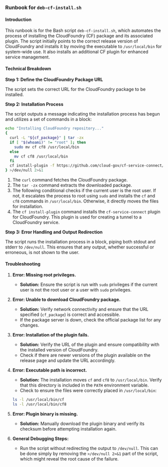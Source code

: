 ### Runbook for `deb-cf-install.sh`

#### Introduction

This runbook is for the Bash script `deb-cf-install.sh`, which automates the process of installing the CloudFoundry (CF) package and its associated plugin. The script initially points to the correct release version of CloudFoundry and installs it by moving the executable to `/usr/local/bin` for system-wide use. It also installs an additional CF plugin for enhanced service management.

#### Technical Breakdown

**Step 1: Define the CloudFoundry Package URL**

The script sets the correct URL for the CloudFoundry package to be installed.

**Step 2: Installation Process**

The script outputs a message indicating the installation process has begun and utilizes a set of commands in a block:
```bash
echo "Installing CloudFoundry repository..."
{
  curl -L "${cf_package}" | tar -zx
  if [ "$(whoami)" != "root" ]; then
    sudo mv cf cf8 /usr/local/bin
  else
    mv cf cf8 /usr/local/bin
  fi
  cf install-plugin -f https://github.com/cloud-gov/cf-service-connect/releases/download/v1.1.4/cf-service-connect_linux_amd64
} >/dev/null 2>&1
```
1. The `curl` command fetches the CloudFoundry package.
2. The `tar -zx` command extracts the downloaded package.
3. The following conditional checks if the current user is the root user. If not, it escalates the process to root using `sudo` and installs the `cf` and `cf8` commands in `/usr/local/bin`. Otherwise, it directly moves the files for installation.
4. The `cf install-plugin` command installs the `cf-service-connect` plugin for CloudFoundry.  This plugin is used for creating a tunnel to a CloudFoundry service.

**Step 3: Error Handling and Output Redirection**

The script runs the installation process in a block, piping both stdout and stderr to `/dev/null`. This ensures that any output, whether successful or erroneous, is not shown to the user.

#### Troubleshooting

1. **Error: Missing root privileges.**
   - **Solution:** Ensure the script is run with `sudo` privileges if the current user is not the root user or a user with `sudo` privileges.
  
2. **Error: Unable to download CloudFoundry package.**
   - **Solution:** Verify network connectivity and ensure that the URL specified (`cf_package`) is correct and accessible.
   - If the package server is down, check the official package list for any changes.

3. **Error: Installation of the plugin fails.**
   - **Solution:** Verify the URL of the plugin and ensure compatibility with the installed version of CloudFoundry.
   - Check if there are newer versions of the plugin available on the release page and update the URL accordingly.

4. **Error: Executable path is incorrect.**
   - **Solution:** The installation moves `cf` and `cf8` to `/usr/local/bin`. Verify that this directory is included in the `PATH` environment variable.
   - Check to ensure the files were correctly placed in `/usr/local/bin`:
   ```bash
   ls -l /usr/local/bin/cf
   ls -l /usr/local/bin/cf8
   ```

5. **Error: Plugin binary is missing.**
   - **Solution:** Manually download the plugin binary and verify its checksum before attempting installation again.

6. **General Debugging Steps:**
   - Run the script without redirecting the output to `/dev/null`. This can be done simply by removing the `>/dev/null 2>&1` part of the script, which might reveal the root cause of the failure.
